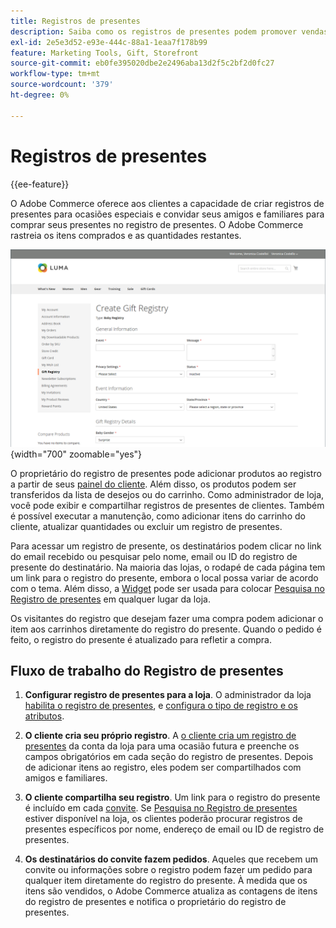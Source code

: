 ```yaml
---
title: Registros de presentes
description: Saiba como os registros de presentes podem promover vendas quando os clientes podem convidar seus amigos e familiares para comprar os produtos selecionados como presentes.
exl-id: 2e5e3d52-e93e-444c-88a1-1eaa7f178b99
feature: Marketing Tools, Gift, Storefront
source-git-commit: eb0fe395020dbe2e2496aba13d2f5c2bf2d0fc27
workflow-type: tm+mt
source-wordcount: '379'
ht-degree: 0%

---
```


# Registros de presentes

{{ee-feature}}

O Adobe Commerce oferece aos clientes a capacidade de criar registros de presentes para ocasiões especiais e convidar seus amigos e familiares para comprar seus presentes no registro de presentes. O Adobe Commerce rastreia os itens comprados e as quantidades restantes.

![Exemplo de vitrine - registro do presente do bebê](./assets/storefront-gift-registry-create-baby-info.png){width="700" zoomable="yes"}

O proprietário do registro de presentes pode adicionar produtos ao registro a partir de seus [painel do cliente](gift-registry-storefront.md#gift-registry-information). Além disso, os produtos podem ser transferidos da lista de desejos ou do carrinho. Como administrador de loja, você pode exibir e compartilhar registros de presentes de clientes. Também é possível executar a manutenção, como adicionar itens do carrinho do cliente, atualizar quantidades ou excluir um registro de presentes.

Para acessar um registro de presente, os destinatários podem clicar no link do email recebido ou pesquisar pelo nome, email ou ID do registro de presente do destinatário. Na maioria das lojas, o rodapé de cada página tem um link para o registro do presente, embora o local possa variar de acordo com o tema. Além disso, a [Widget](../content-design/widgets.md) pode ser usada para colocar [Pesquisa no Registro de presentes](gift-registry-search.md) em qualquer lugar da loja.

Os visitantes do registro que desejam fazer uma compra podem adicionar o item aos carrinhos diretamente do registro do presente. Quando o pedido é feito, o registro do presente é atualizado para refletir a compra.

## Fluxo de trabalho do Registro de presentes

1. **Configurar registro de presentes para a loja**. O administrador da loja [habilita o registro de presentes](gift-registry-configure.md), e [configura o tipo de registro e os atributos](gift-registry-create.md).

1. **O cliente cria seu próprio registro**. A [o cliente cria um registro de presentes](gift-registry-storefront.md#create-a-new-gift-registry) da conta da loja para uma ocasião futura e preenche os campos obrigatórios em cada seção do registro de presentes. Depois de adicionar itens ao registro, eles podem ser compartilhados com amigos e familiares.

1. **O cliente compartilha seu registro**. Um link para o registro do presente é incluído em cada [convite](gift-registry-storefront.md#share-a-gift-registry). Se [Pesquisa no Registro de presentes](gift-registry-search.md) estiver disponível na loja, os clientes poderão procurar registros de presentes específicos por nome, endereço de email ou ID de registro de presentes.

1. **Os destinatários do convite fazem pedidos**. Aqueles que recebem um convite ou informações sobre o registro podem fazer um pedido para qualquer item diretamente do registro do presente. À medida que os itens são vendidos, o Adobe Commerce atualiza as contagens de itens do registro de presentes e notifica o proprietário do registro de presentes.
